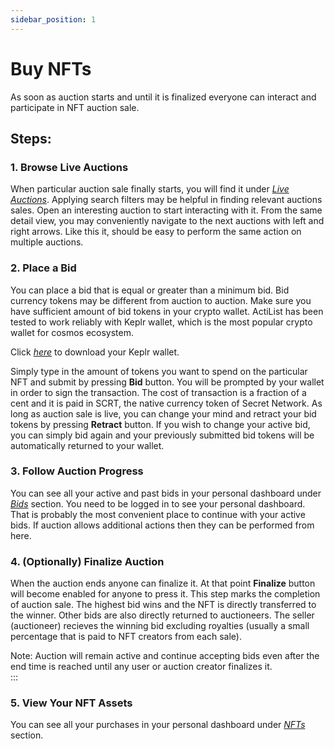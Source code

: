 ```yaml
---
sidebar_position: 1
---
```


# Buy NFTs

As soon as auction starts and until it is finalized everyone can interact and participate in NFT auction sale.
## Steps:
### 1. Browse Live Auctions
When particular auction sale finally starts, you will find it under *<a href="https://test.actilist.io/auctions/active" target="_blank">Live Auctions</a>*. Applying search filters may be helpful in finding relevant auctions sales. Open an interesting auction to start interacting with it. From the same detail view, you may conveniently navigate to the next auctions with left and right arrows. Like this it, should be easy to perform the same action on multiple auctions.  

### 2. Place a Bid

You can place a bid that is equal or greater than a minimum bid. Bid currency tokens may be different from auction to auction. Make sure you have sufficient amount of bid tokens in your crypto wallet. ActiList has been tested to work reliably with Keplr wallet, which is the most popular crypto wallet for cosmos ecosystem. 

Click *<a href="[https://www.keplr.app/download" target="_blank">here</a>* to download your Keplr wallet. 

Simply type in the amount of tokens you want to spend on the particular NFT and submit by pressing **Bid** button. You will be prompted by your wallet in order to sign the transaction. The cost of transaction is a fraction of a cent and it is paid in SCRT, the native currency token of Secret Network. As long as auction sale is live, you can change your mind and retract your bid tokens by pressing **Retract** button. If you wish to change your active bid, you can simply bid again and your previously submitted bid tokens will be automatically returned to your wallet.

### 3. Follow Auction Progress
You can see all your active and past bids in your personal dashboard under *<a href="https://test.actilist.io/dashboard/my-bids" target="_blank">Bids</a>* section. You need to be logged in to see your personal dashboard. That is probably the most convenient place to continue with your active bids. If auction allows additional actions then they can be performed from here.

### 4. (Optionally) Finalize Auction
When the auction ends anyone can finalize it. At that point **Finalize** button will become enabled for anyone to press it. This step marks the completion of auction sale. The highest bid wins and the NFT is directly transferred to the winner. Other bids are also directly returned to auctioneers. The seller (auctioneer) recieves the winning bid excluding royalties (usually a small percentage that is paid to NFT creators from each sale). 

Note: 
Auction will remain active and continue accepting bids even after the end time is reached until any user or auction creator finalizes it.   
:::
### 5. View Your NFT Assets
You can see all your purchases in your personal dashboard under *<a href="https://test.actilist.io/dashboard/collections" target="_blank">NFTs</a>* section.
